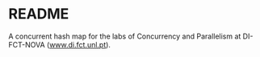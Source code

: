 # README #

A concurrent hash map for the labs of Concurrency and Parallelism at DI-FCT-NOVA (www.di.fct.unl.pt).
